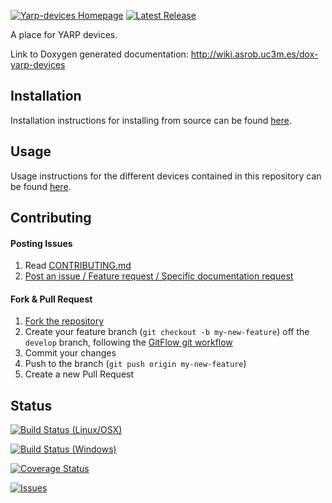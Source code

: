 [![Yarp-devices Homepage](https://img.shields.io/badge/yarp-devices-orange.svg)](http://wiki.asrob.uc3m.es/dox-yarp-devices) [![Latest Release](https://img.shields.io/github/tag/asrob-uc3m/yarp-devices.svg?label=Latest%20Release)](https://github.com/asrob-uc3m/yarp-devices/tags)

A place for YARP devices.

Link to Doxygen generated documentation: http://wiki.asrob.uc3m.es/dox-yarp-devices

## Installation

Installation instructions for installing from source can be found [here](/doc/yarp-devices-install.md).

## Usage
Usage instructions for the different devices contained in this repository can be found [here](doc/yarp-devices-usage.md).

## Contributing

#### Posting Issues

1. Read [CONTRIBUTING.md](https://github.com/asrob-uc3m/yarp-devices/blob/master/CONTRIBUTING.md)
2. [Post an issue / Feature request / Specific documentation request](https://github.com/asrob-uc3m/yarp-devices/issues)

#### Fork & Pull Request

1. [Fork the repository](https://github.com/asrob-uc3m/yarp-devices/fork)
2. Create your feature branch (`git checkout -b my-new-feature`) off the `develop` branch, following the [GitFlow git workflow](https://www.atlassian.com/git/tutorials/comparing-workflows/gitflow-workflow)
3. Commit your changes
4. Push to the branch (`git push origin my-new-feature`)
5. Create a new Pull Request

## Status

[![Build Status (Linux/OSX)](https://travis-ci.org/asrob-uc3m/yarp-devices.svg?branch=develop)](https://travis-ci.org/asrob-uc3m/yarp-devices)

[![Build Status (Windows)](https://ci.appveyor.com/api/projects/status/github/asrob-uc3m/yarp-devices?branch=develop&svg=true)](https://ci.appveyor.com/project/asrob-uc3m/yarp-devices)

[![Coverage Status](https://coveralls.io/repos/asrob-uc3m/yarp-devices/badge.svg)](https://coveralls.io/r/asrob-uc3m/yarp-devices)

[![Issues](https://img.shields.io/github/issues/asrob-uc3m/yarp-devices.svg?label=Issues)](https://github.com/asrob-uc3m/yarp-devices/issues)

